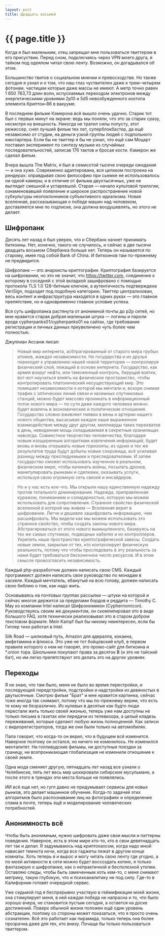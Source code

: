 ```yaml
---
layout: post
title: Двадцать восьмой
---
```

# {{ page.title }}

Когда я был маленьким, отец запрещал мне пользоваться твиттером в его присуствии. Перед сном, подключаясь через VPN моего друга, я тайком под одеялом читал свою ленту. Возможно, он догадывался об этом. 

Большинство твитов о социальном мнении и превосходстве. Но также сегодня я узнал и о том, что наш глаз чуствителен даже к трем-четырем фотонам, частицам которые даже массы не имеют. А метр точно равен 1 650 763,73 длин волн, испускаемых переходом электронов между энергетическими уровнями 2p10 и 5d5 невозбужденного изотопа элемента Криптон–86 в вакууме.

В последнем фильме Кэмерона всё вышло очень удачно. Старик тот был с первых минут на экране: ведь мы поняли, что это за старик сразу, несмотря на внешность. Никогда не тратил силы попусту, этот режиссер, снял лучший фильм тех лет, суперблокбастер, да ещё независимо от студии, на деньги узкой группы людей с подпольного кикстартера. Если бы не твиттер я бы не узнал, что ещё сам Моцарт поставил эксперимент по синтезу музыки из случайных последовательностей, записав 176 тактов и бросая кости. Камерон же сделал фильм. 

Вчера вышла The Matrix, я был в семисотой тысяче очереди ожидания — и она хуже. Современно адаптирована, вся целиком построена на рендерах: оправдывая свою философию при сьемке не использовалось ни одной камеры; и в отличие от фильма двухтысячных, уже не выглядит смешной и устаревшой. Старая — начало культовой трилогии, ознаменовавшей появление и широкое распространение новой субкультуры неопоклонников субъективного идеализма. Новая вселенная, рассказывающая о победе машин над человеком, доставляется мне по подписке, она должна воодушевлять, но этого не делает. 

## Шифропанк

Десять лет назад я был уверен, что и Сбербанк начнет принимать биткоины. Нет, конечно, такого не случилось, и сейчас в две тысячи двадцать восьмом Сбербанка больше нет. Теперь он называется по старому, имея под собой Bank of China. И биткоинов там по-прежнему не предвидится. 

Шифропанк — это анархисты криптографии. Криптография базируется на шифровании, но это не значит, что https://twitter.com, соединение к которому в соседней с этой вкладкой зашифровано с помощью протокола TLS 1.0 128-битным ключом, а аутентичность подтверждена VeriSign, подходит под подобную категорию. Твиттер централизован, весь контент и инфраструктура находятся в одних руках — это главное препятствие, но и одновременно главное условие успеха. 

Вся суть шифропанка растянута от анонимной почты до p2p сетей, но мне нравится старая добрая маленькая штука — логины и пароли вроде cypherpanks01/cypherpanks01 на сайтах, где требование регистрации и личных данных преувеличено чуть более чем полностью. 

Джуллиан Ассанж писал:

> Новый мир интернета, асбтрагированный от старого мира грубых атомов, жаждал независимости. Но государства и их друзья переходят к управлению нашей новой территории  — контролируя физический слой, лежащий в основе интернета. Государство, как армия вокруг нефти, или таможенный контроль, берущий взятки, вот-вот научаться влиять на физическое пространство, чтобы контролировать платонический несуществующий мир.  Это помешает независимости о которой мы мечтали и, вскоре снимая трафик с оптических линий связи и наземных спутниковых станций, можно будет массово проникать в информационный поток нового мира — по сути даже каждого человека можно будет вовлечь в экономические и политические отношения. Государство словно вживляет пиявки в вены и артерии нашего нового общества, высасывая каждое наше выраженное взаимодействие между друг другом, миллиарды таких перехватов в день, невиданная мощь складываемая в секретные хранилищах навсегда. Совместное творчество человечества, благодаря новым изощеренным алгоритмам извлечения информаций, будет вновь и вновь открывать новые горизонты; из одних и тех же результатов труда будут добыты новые сокровища, всё усиливая разницу между преследуемыми и преследователями. И затем государство сможет использовать изученное в реальном, физическом мире, чтобы начинать войны, посылать дронов, манипулировать рынками и сделками, оказывать услуги, используя свою огромную сеть связей и инсайдеров.

> Но и у нас есть кое-что. Мы открыли нашу единственную надежду против тотального доминирования. Надежда, приправленная куражом, пониманием и солидарностью, которую мы можем использовать для сопротивления. Странное свойство физической вселенной в которой мы живем — Вселенная верит в шифрование. Легче и дешевле зашифровать информацию, чем расшифровать. Мы видели как мы можем использовать это странное свойство, чтобы создать законы нового мира. Абстрагироваться от этого нового вымышленного, базируясь на тех же самых спутниках, подводных кабелях и их контроллеров. Укрепить наше пространство криптографической завесы. Создать новые земли, закрытые от тех, кто контролирует физическую реальность, потому что чтобы проследовать в эту реальность за нами будет требоваться бесконечное число ресурсов. И в этом смысле провозгласить независимость. 

Каждый php-разработчик должен написать свою CMS. Каждый программист должен написать свое руководство по монадам в хаскеле. Каждый мечтатель, ебанутый на всю голову, должен написать свою библию о том, как надо жить.

Основываясь на почтовых группах рассылки — штуки на которой и сейчас многое держится за пределами бордов и реддита — Timothy C. May из компании Intel написал Шифрономикон (Cyphernomicon). Руководствуясь своим же документом, он скомпилировал это в виде большого FAQ, хотя технически реализовывал это в старом добром текстовом формате. Mein Kampf был бы никому неинтересен, если бы Гитлер тихо работал в Intel.

Silk Road — шелковый путь, Amazon для адералла, кокаина, амфетамина и флюкса. Это уже не тот бойцовский клуб, в первом правиле которого о нем не говорят, это промо-сайт для биткоина и *.onion тора. Школьники покупают права за десяток ฿ (и это не тайский бат), но им легко препятствуют это делать это на других уровнях.


## Переходы

Я не знаю, что там было, меня не было во время перестройки, и последующей передстройки, подстройки и надстройки из девяностых в двутысячные. Смотрю фильм "Брат" и мне нравится картинка, сейчас тоже иногда так снимают, потому что мы по-прежнему верим, что есть те кому не безразлично. Из нулевых в десятые как будто люди перестали жить только своей жизнью, теперь уже нам доступны не только письма в газетах или передачи из телевизора, а целый кладезь переживаний, которые сделают любую жизнь полноценной. Как записи с видеорегистраторов, тогда же они были только на автомобилях.

Папа говорит, что когда-то он верил, что в будущем всё изменится. Наверное поэтому он остался, но ничего не изменилось. Не изменился менталитет. Ни голливудские фильмы, ни доступные поездки за границу, ни всепроникающая глобализация не изменили отношение к своей земле.

Одна мода сменяет другую, пятнадцать лет назад все узнали о Челябинске, пять лет  весь мир шокировали сибирские мусульмане, а после этого в трендах эти места больше не появлялись. 

ИИ всё еще нет, но гугл давно не придумывает сервисы для новых рынков, это делает машинное обучение. Когда-то задачей этих алгоритмов было распознавание лиц на фотографиях и определение спама в почте, теперь ещё и моделирование человеческих потребностей.

## Анонимность всё

Чтобы быть анонимным, нужно шифровать даже свои мысли и паттерны поведения. Наверное, есть в этом мире кто-то, кто в свои девятнадцать лет так и делал. Я задумываюсь над криптохаосом, когда надо мной нависает темнота ночи, когда все гаджеты лежат в другом конце комнаты. Хоть теперь я и вырос и могу читать свою ленту где угодно, а по моей активности в сети можно будет воссоздать копию, я только фантазирую о шифропанке, как о непрактичной и бесполезной утопии. Оставляю следы, чтобы быть замеченным хоть кем-то, с меня снимают метрику, такую глубокую, что и психоаналитику не под силу. Где-то в Калифорнии готовят очередной сервис.

Уже седьмой год я беспрерывно участвую в геймификации моей жизни, она стимулирует меня, в ней каждая победа не напрасна и то, что было хорошо вчера, не становится пустым сегодня, а остается на доске достижений. Поверх обычной жизни положен ещё один уровень абстракции, поэтому со стороны может показаться, что я просто очень сознателен. Всё это работает как пирамида, только теперь она более прозрачна даже для тех, кто внизу. Почаще бы только пользоваться твиттером.

